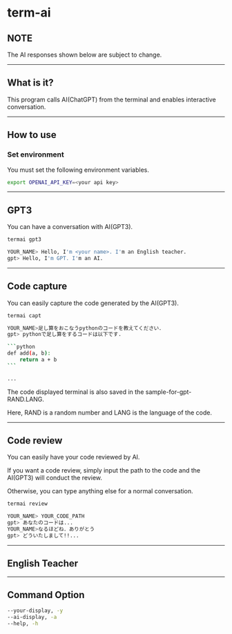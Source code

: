 # term-ai

## NOTE

The AI responses shown below are subject to change.

---

## What is it?

This program calls AI(ChatGPT) from the terminal and enables interactive conversation.

---

## How to use

### Set environment

You must set the following environment variables.

```bash
export OPENAI_API_KEY=<your api key>
```

---

## GPT3

You can have a conversation with AI(GPT3).

```bash
termai gpt3

YOUR_NAME> Hello, I'm <your name>. I'm an English teacher.
gpt> Hello, I'm GPT. I'm an AI.
```

---

## Code capture

You can easily capture the code generated by the AI(GPT3).

````bash
termai capt

YOUR_NAME>足し算をおこなうpythonのコードを教えてください．
gpt> pythonで足し算をするコードは以下です.

```python
def add(a, b):
    return a + b
```

...
````

The code displayed terminal is also saved in the sample-for-gpt-RAND.LANG.

Here, RAND is a random number and LANG is the language of the code.

---

## Code review

You can easily have your code reviewed by AI.

If you want a code review, simply input the path to the code and the AI(GPT3) will conduct the review.

Otherwise, you can type anything else for a normal conversation.

```bash
termai review

YOUR_NAME> YOUR_CODE_PATH
gpt> あなたのコードは...
YOUR_NAME>なるほどね．ありがとう
gpt> どういたしまして!!...

```

---

## English Teacher

---

## Command Option

```bash
--your-display, -y
--ai-display, -a
--help, -h
```

```

```
